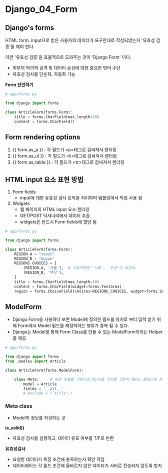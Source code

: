# Django_04_Form



## Django's forms

HTML form, input으로 받은 사용자의 데이터가 요구한대로 작성되었는지 '유효성 검증'을 해야 한다.

이런 '유효성 검증'을 효율적으로 도와주는 것이 'Django Form' 이다.



* 외부의 악의적 공격 및 데이터 손상에 대한 중요한 방어 수단
* 유효성 검사를 단순화, 자동화 기능



**Form 선언하기**

```python
# app/forms.py

from django import forms

class ArticleForm(forms.Form):
	title = forms.CharField(max_length=10)
	content = forms.CharField()
```



## Form rendering options

1. {{ form.as_p }} : 각 필드가 \<p>태그로 감싸져서 렌더링
2. {{ form.as_ul }} : 각 필드가 \<li>태그로 감싸져서 렌더링
3. {{ form.as_table }} : 각 필드가 \<tr>태그로 감싸져서 렌더링



## HTML input 요소 표현 방법

1. Form fields 
   * input에 대한 유효성 검사 로직을 처리하며 템플릿에서 직접 사용 됨
2. Widgets
   * 웹 페이지의 HTML input 요소 렌더링
   * GET/POST 딕셔너리에서 데이터 추출
   * widgets은 반드시 Form fields에 할당 됨



```python
# app/forms.py

from django import forms

class ArticleForm(forms.Form):
	REGION_A = "seoul"
	REGION_B = "busan"
	REGIONS_CHOICES = [
		(REGION_A, '서울'),  # 사용자에겐 '서울', '부산'이 보인다.
		(REGION_B, '부산'),
	]
	title = forms.CharField(max_length=10)
	content = forms.CharField(widget=forms.Textarea)
	region = forms.ChoiceField(choices=REGIONS_CHOICES, widget=forms.Select())
```





## ModelForm

* Django Form을 사용하다 보면 Model에 정의한 필드를 유저로 부터 입력 받기 위해 Form에서 Model 필드를 재정의하는 행위가 중복 될 수 있다.
* Django는 Model을 통해 Form Class를 만들 수 있는 ModelForm이라는 Helper를 제공



```python
# app/forms.py

from django import forms
from .modles import Article

class ArticleForm(forms.ModelForm):

	class Meta:		# 어떤 모델을 기반으로 Form을 작성할 것인지 Meta 클래스에 지정
		model = Article
		fields = '__all__'
		# exclude = ('title',)
```



### Meta class

* Model의 정보를 작성하는 곳



**is_valid()**

* 유효성 검사를 실행하고, 데이터 유효 여부를 T/F로 반환

**유효성검사**

* 요청한 데이터가 특정 조건에 충족하는지 확인 작업
* 데이터베이스 각 필드 조건에 올바르지 않은 데이터가 서버로 전송되지 않도록 방지
